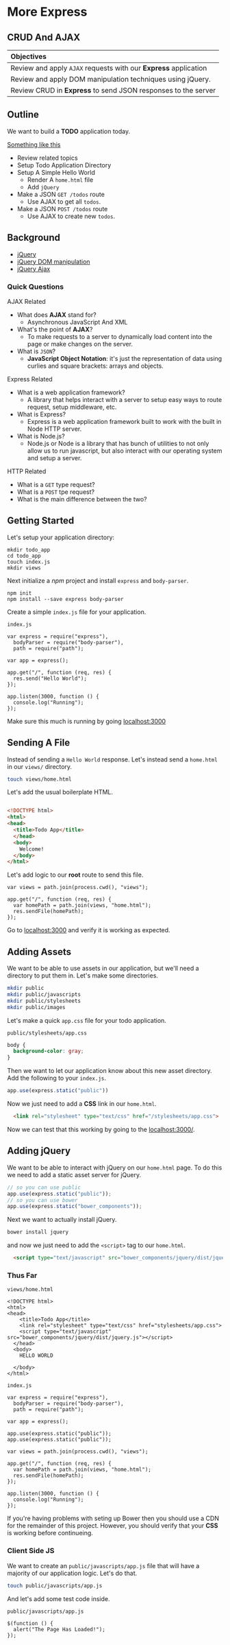 # More Express
## CRUD And AJAX

| Objectives |
| :---- |
| Review and apply `AJAX` requests with our **Express** application |
| Review and apply DOM manipulation techniques using jQuery. |
| Review CRUD in **Express** to send JSON responses to the server |

## Outline

We want to build a **TODO** application today.

[Something like this](http://todomvc.com/examples/jquery/#/all)


* Review related topics
* Setup Todo Application Directory
* Setup A Simple Hello World
  * Render A `home.html` file
  * Add `jQuery`
* Make a JSON `GET /todos` route
  * Use AJAX to get all `todos`.
* Make a JSON `POST /todos` route
  * Use AJAX to create new `todos`.

## Background

* [jQuery](https://github.com/sf-wdi-18/notes/blob/master/lectures/week-03/ajax_style.md)
* [jQuery DOM manipulation](https://github.com/sf-wdi-18/notes/tree/master/lectures/week-02/day_4_review/dawn_review)
* [jQuery Ajax](https://github.com/sf-wdi-18/notes/blob/master/lectures/week-03/ajax_style.md#ajax)


### Quick Questions

AJAX Related

* What does **AJAX** stand for?
  * Asynchronous JavaScript And XML
* What's the point of **AJAX**?
  * To make requests to a server to dynamically load content into the page or make changes on the server.
* What is `JSON`?
  * **JavaScript Object Notation**: it's just the representation of data using curlies and square brackets: arrays and objects.

Express Related

* What is a web application framework?
  * A library that helps interact with a server to setup easy ways to route request, setup middleware, etc.
* What is Express?
  * Express is a web application framework built to work with the built in Node HTTP server.
* What is Node.js?
  * Node.js or Node is a library that has bunch of utilities to not only allow us to run javascript, but also interact with our operating system and setup a server.

HTTP Related

* What is a `GET` type request?
* What is a `POST` tpe request?
* What is the main difference between the two?


## Getting Started

Let's setup your application directory:

```
mkdir todo_app
cd todo_app
touch index.js
mkdir views
```

Next initialize a *npm* project and install `express` and `body-parser`.

```
npm init
npm install --save express body-parser
```

Create a simple `index.js` file for your application.

`index.js`

```
var express = require("express"),
  bodyParser = require("body-parser"),
  path = require("path");

var app = express();

app.get("/", function (req, res) {
  res.send("Hello World");
});

app.listen(3000, function () {
  console.log("Running");
});
```


Make sure this much is running by going [localhost:3000](localhost:3000)


## Sending A File

Instead of sending a `Hello World` response. Let's instead send a `home.html` in our `views/` directory.

```bash
touch views/home.html
```

Let's add the usual boilerplate HTML.

```html

<!DOCTYPE html>
<html>
<head>
  <title>Todo App</title>
  </head>
  <body>
    Welcome!
  </body>
</html>
```

Let's add logic to our **root** route to send this file.

```
var views = path.join(process.cwd(), "views");

app.get("/", function (req, res) {
  var homePath = path.join(views, "home.html");
  res.sendFile(homePath);
});
```

Go to [localhost:3000](localhost:3000/) and verify it is working as expected.

## Adding Assets

We want to be able to use assets in our application, but we'll need a directory to put them in. Let's make some directories.

```bash
mkdir public
mkdir public/javascripts
mkdir public/stylesheets
mkdir public/images
```

Let's make a quick `app.css` file for your todo application.

`public/stylesheets/app.css`

```css
body {
  background-color: gray;
}
```

Then we want to let our application know about this new asset directory. Add the following to your `index.js`.


```javascript
app.use(express.static("public"))
```

Now we just need to add a **CSS** link in our `home.html`.

```html
  <link rel="stylesheet" type="text/css" href="/stylesheets/app.css">

```

Now we can test that this working by going to the [localhost:3000/](localhost:3000/).



## Adding jQuery

We want to be able to interact with jQuery on our `home.html` page. To do this we need to add a static asset server for jQuery.

```javascript
// so you can use public
app.use(express.static("public"));
// so you can use bower
app.use(express.static("bower_components"));
```

Next we want to actually install jQuery.

```bash
bower install jquery
```
and now we just need to add the `<script>` tag to our `home.html`.

```html
  <script type="text/javascript" src="bower_components/jquery/dist/jquery.js"></script>

```

### Thus Far

`views/home.html`

```
<!DOCTYPE html>
<html>
<head>
    <title>Todo App</title>
    <link rel="stylesheet" type="text/css" href="stylesheets/app.css">
    <script type="text/javascript" src="bower_components/jquery/dist/jquery.js"></script>
  </head>
  <body>
    HELLO WORLD

  </body>
</html>
```


`index.js`

```
var express = require("express"),
  bodyParser = require("body-parser"),
  path = require("path");

var app = express();

app.use(express.static("public"));
app.use(express.static("public"));

var views = path.join(process.cwd(), "views");

app.get("/", function (req, res) {
  var homePath = path.join(views, "home.html");
  res.sendFile(homePath);
});

app.listen(3000, function () {
  console.log("Running");
});
```


If you're having problems with seting up Bower then you should use a CDN for the remainder of this project. However, you should verify that your **CSS** is working before continueing.

### Client Side JS

We want to create an `public/javascripts/app.js` file that will have a majority of our application logic. Let's do that.

```bash
touch public/javascripts/app.js
```

And let's add some test code inside.

`public/javascripts/app.js`

```
$(function () {
  alert("The Page Has Loaded!");
});
```












